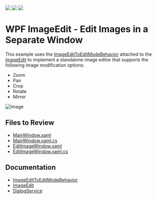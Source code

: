 <!-- default badges list -->
![](https://img.shields.io/endpoint?url=https://codecentral.devexpress.com/api/v1/VersionRange/724525704/23.2.2%2B)
[![](https://img.shields.io/badge/Open_in_DevExpress_Support_Center-FF7200?style=flat-square&logo=DevExpress&logoColor=white)](https://supportcenter.devexpress.com/ticket/details/T1203148)
[![](https://img.shields.io/badge/📖_How_to_use_DevExpress_Examples-e9f6fc?style=flat-square)](https://docs.devexpress.com/GeneralInformation/403183)
<!-- default badges end -->

# WPF ImageEdit - Edit Images in a Separate Window

This example uses the [ImageEditToEditModeBehavior](https://docs.devexpress.com/WPF/DevExpress.Xpf.Editors.ImageEditToEditModeBehavior?v=23.2) attached to the [ImageEdit](https://docs.devexpress.com/WPF/DevExpress.Xpf.Editors.ImageEdit) to implement a standalone image editor that supports the following image modification options:

* Zoom
* Pan
* Crop
* Rotate
* Mirror

![Image](https://docs.devexpress.com/WPF/images/ImageEditToEditModeBehavior_CustomButtons.png?v=23.2)

## Files to Review

- [MainWindow.xaml](./CS/ImageEditToEditModeBehavior/MainWindow.xaml)
- [MainWindow.xaml.cs](./CS/ImageEditToEditModeBehavior/MainWindow.xaml.cs)
- [EditImageWindow.xaml](./CS/ImageEditToEditModeBehavior/EditImageWindow.xaml)
- [EditImageWindow.xaml.cs](./CS/ImageEditToEditModeBehavior/EditImageWindow.xaml.cs)

## Documentation

- [ImageEditToEditModeBehavior](https://docs.devexpress.com/WPF/DevExpress.Xpf.Editors.ImageEditToEditModeBehavior?v=23.2)
- [ImageEdit](https://docs.devexpress.com/WPF/DevExpress.Xpf.Editors.ImageEdit)
- [DialogService](https://docs.devexpress.com/WPF/17467/mvvm-framework/services/predefined-set/dialog-services/dialogservice)
